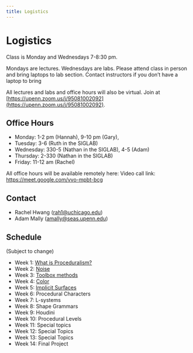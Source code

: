 ```yaml
---
title: Logistics
---
```


# Logistics

Class is Monday and Wednesdays 7-8:30 pm.

Mondays are lectures. Wednesdays are labs. Please attend class in person and bring laptops to lab section. Contact instructors if you don’t have a laptop to bring

All lectures and labs and office hours will also be virtual. Join at [https://upenn.zoom.us/j/95081002092](https://upenn.zoom.us/j/95081002092).

## Office Hours
- Monday: 1-2 pm (Hannah), 9-10 pm (Gary), 
- Tuesday: 3-6 (Ruth in the SIGLAB)
- Wednesday: 330-5 (Nathan in the SIGLAB), 4-5 (Adam) 
- Thursday: 2-330 (Nathan in the SIGLAB)
- Friday: 11-12 am (Rachel)

All office hours will be available remotely here:
Video call link: https://meet.google.com/vvo-mpbt-bcg

## Contact
- Rachel Hwang (rah1@uchicago.edu)
- Adam Mally (amally@seas.upenn.edu)

## Schedule
(Subject to change)

- Week 1: [What is Proceduralism?](/What%20is%20proceduralism_.pdf)
- Week 2: [Noise](/noise-2021.pdf)
- Week 3: [Toolbox methods](/toolbox_functions.pdf)
- Week 4: [Color](/color.pdf)
- Week 5: [Implicit Surfaces](/implicit_surfaces.pdf)
- Week 6: Procedural Characters
- Week 7: L-systems
- Week 8: Shape Grammars
- Week 9: Houdini
- Week 10: Procedural Levels
- Week 11: Special topics
- Week 12: Special Topics
- Week 13: Special Topics
- Week 14: Final Project

